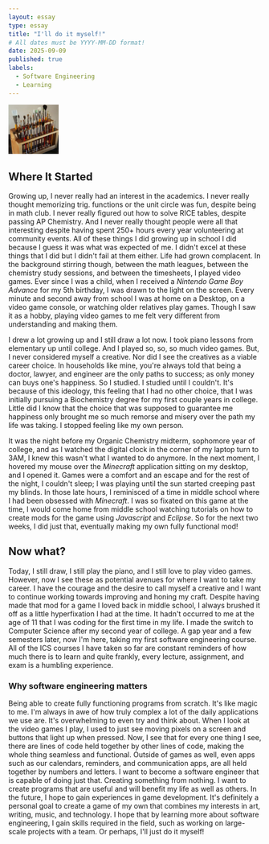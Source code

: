 ```yaml
---
layout: essay
type: essay
title: "I'll do it myself!"
# All dates must be YYYY-MM-DD format!
date: 2025-09-09
published: true
labels:
  - Software Engineering
  - Learning
---
```


<img width="100px" class="rounded float-start pe-4" src="../img/igniting/paintbrushes.jpg">

## Where It Started
Growing up, I never really had an interest in the academics. I never really thought memorizing trig. functions or the unit circle was fun, despite being in math club. I never really figured out how to solve RICE tables, despite passing AP Chemistry. And I never really thought people were all that interesting despite having spent 250+ hours every year volunteering at community events. All of these things I did growing up in school I did because I guess it was what was expected of me. I didn't excel at these things that I did but I didn't fail at them either. Life had grown complacent. In the background stirring though, between the math leagues, between the chemistry study sessions, and between the timesheets, I played video games. Ever since I was a child, when I received a *Nintendo Game Boy Advance* for my 5th birthday, I was drawn to the light on the screen. Every minute and second away from school I was at home on a Desktop, on a video game console, or watching older relatives play games. Though I saw it as a hobby, playing video games to me felt very different from understanding and making them.

I drew a lot growing up and I still draw a lot now. I took piano lessons from elementary up until college. And I played so, so, so much video games. But, I never considered myself a creative. Nor did I see the creatives as a viable career choice. In households like mine, you're always told that being a doctor, lawyer, and engineer are the only paths to success; as only money can buys one's happiness. So I studied. I studied until I couldn't. It's because of this ideology, this feeling that I had no other choice, that I was initially pursuing a Biochemistry degree for my first couple years in college. Little did I know that the choice that was supposed to guarantee me happiness only brought me so much remorse and misery over the path my life was taking. I stopped feeling like my own person.

It was the night before my Organic Chemistry midterm, sophomore year of college, and as I watched the digital clock in the corner of my laptop turn to 3AM, I knew this wasn't what I wanted to do anymore. In the next moment, I hovered my mouse over the *Minecraft* application sitting on my desktop, and I opened it. Games were a comfort and an escape and for the rest of the night, I couldn't sleep; I was playing until the sun started creeping past my blinds. In those late hours, I reminisced of a time in middle school where I had been obsessed with *Minecraft*. I was so fixated on this game at the time, I would come home from middle school watching tutorials on how to create mods for the game using *Javascript* and *Eclipse*. So for the next two weeks, I did just that, eventually making my own fully functional mod!

## Now what?
Today, I still draw, I still play the piano, and I still love to play video games. However, now I see these as potential avenues for where I want to take my career. I have the courage and the desire to call myself a creative and I want to continue working towards improving and honing my craft. Despite having made that mod for a game I loved back in middle school, I always brushed it off as a little hyperfixation I had at the time. It hadn't occurred to me at the age of 11 that I was coding for the first time in my life. I made the switch to Computer Science after my second year of college. A gap year and a few semesters later, now I'm here, taking my first software engineering course. All of the ICS courses I have taken so far are constant reminders of how much there is to learn and quite frankly, every lecture, assignment, and exam is a humbling experience.

### Why software engineering matters
Being able to create fully functioning programs from scratch. It's like magic to me. I'm always in awe of how truly complex a lot of the daily applications we use are. It's overwhelming to even try and think about. When I look at the video games I play, I used to just see moving pixels on a screen and buttons that light up when pressed. Now, I see that for every one thing I see, there are lines of code held together by other lines of code, making the whole thing seamless and functional. Outside of games as well, even apps such as our calendars, reminders, and communication apps, are all held together by numbers and letters. I want to become a software engineer that is capable of doing just that. Creating something from nothing. I want to create programs that are useful and will benefit my life as well as others. In the future, I hope to gain experiences in game development. It's definitely a personal goal to create a game of my own that combines my interests in art, writing, music, and technology. I hope that by learning more about software engineering, I gain skills required in the field, such as working on large-scale projects with a team. Or perhaps, I'll just do it myself!
